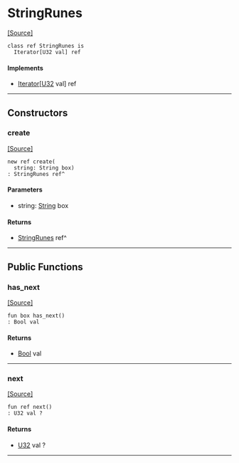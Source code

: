 # StringRunes
<span class="source-link">[[Source]](src/builtin/string.md#L1697)</span>
```pony
class ref StringRunes is
  Iterator[U32 val] ref
```

#### Implements

* [Iterator](builtin-Iterator.md)\[[U32](builtin-U32.md) val\] ref

---

## Constructors

### create
<span class="source-link">[[Source]](src/builtin/string.md#L1701)</span>


```pony
new ref create(
  string: String box)
: StringRunes ref^
```
#### Parameters

*   string: [String](builtin-String.md) box

#### Returns

* [StringRunes](builtin-StringRunes.md) ref^

---

## Public Functions

### has_next
<span class="source-link">[[Source]](src/builtin/string.md#L1705)</span>


```pony
fun box has_next()
: Bool val
```

#### Returns

* [Bool](builtin-Bool.md) val

---

### next
<span class="source-link">[[Source]](src/builtin/string.md#L1708)</span>


```pony
fun ref next()
: U32 val ?
```

#### Returns

* [U32](builtin-U32.md) val ?

---

